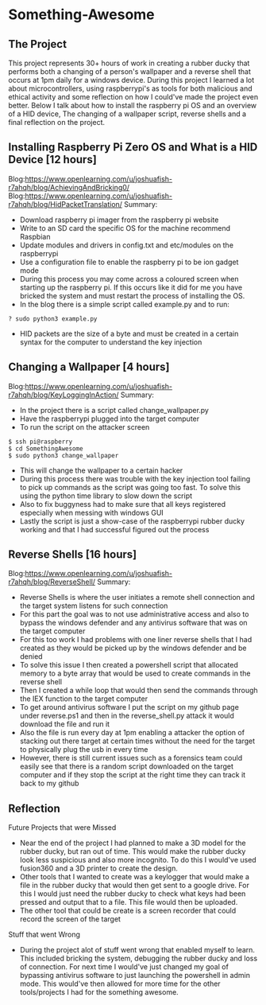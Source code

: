 # Something-Awesome
## The Project
This project represents 30+ hours of work in creating a rubber ducky that performs both a changing of a person's wallpaper and a reverse shell that occurs at 1pm daily for a windows device. During this project I learned a lot about microcontrollers, using raspberrypi's as tools for both malicious and ethical activity and some reflection on how I could've made the project even better. Below I talk about how to install the raspberry pi OS and an overview of a HID device, The changing of a wallpaper script, reverse shells and a final reflection on the project. 

## Installing Raspberry Pi Zero OS and What is a HID Device [12 hours]
Blog:https://www.openlearning.com/u/joshuafish-r7ahqh/blog/AchievingAndBricking0/
Blog:https://www.openlearning.com/u/joshuafish-r7ahqh/blog/HidPacketTranslation/
Summary:
- Download raspberry pi imager from the raspberry pi website 
- Write to an SD card the specific OS for the machine recommend Raspbian 
- Update modules and drivers in config.txt and etc/modules on the raspberrypi
- Use a configuration file to enable the raspberry pi to be ion gadget mode
- During this process you may come across a coloured screen when starting up the raspberry pi. If this occurs like it did for me you have bricked the system and must restart the process of installing the OS.
- In the blog there is a simple script called example.py and to run:
```
? sudo python3 example.py
```
- HID packets are the size of a byte and must be created in a certain syntax for the computer to understand the key injection
## Changing a Wallpaper [4 hours]
Blog:https://www.openlearning.com/u/joshuafish-r7ahqh/blog/KeyLoggingInAction/
Summary:
- In the project there is a script called change_wallpaper.py
- Have the raspberrypi plugged into the target computer
- To run the script on the attacker screen
```
$ ssh pi@raspberry
$ cd SomethingAwesome
$ sudo python3 change_wallpaper
```
- This will change the wallpaper to a certain hacker
- During this process there was trouble with the key injection tool failing to pick up commands as the script was going too fast. To solve this using the python time library to slow down the script
- Also to fix buggyness had to make sure that all keys registered especially when messing with windows GUI
- Lastly the script is just a show-case of the raspberrypi rubber ducky working and that I had successful figured out the process
## Reverse Shells [16 hours]
Blog:https://www.openlearning.com/u/joshuafish-r7ahqh/blog/ReverseShell/
Summary:
- Reverse Shells is where the user initiates a remote shell connection and the target system listens for such connection
- For this part the goal was to not use administrative access and also to bypass the windows defender and any antivirus software that was on the target computer
- For this too work I had problems with one liner reverse shells that I had created as they would be picked up by the windows defender and be denied
- To solve this issue I then created a powershell script that allocated memory to a byte array that would be used to create commands in the reverse shell
- Then I created a while loop that would then send the commands through the IEX function to the target computer
- To get around antivirus software I put the script on my github page under reverse.ps1 and then in the reverse_shell.py attack it would download the file and run it
- Also the file is run every day at 1pm enabling a attacker the option of stacking out there target at certain times without the need for the target to physically plug the usb in every time
- However, there is still current issues such as a forensics team could easily see that there is a random script downloaded on the target computer and if they stop the script at the right time they can track it back to my github
## Reflection 
Future Projects that were Missed
- Near the end of the project I had planned to make a 3D model for the rubber ducky, but ran out of time. This would make the rubber ducky look less suspicious and also more incognito. To do this I would've used fusion360 and a 3D printer to create the design. 
- Other tools that I wanted to create was a keylogger that would make a file in the rubber ducky that would then get sent to a google drive. For this I would just need the rubber ducky to check what keys had been pressed and output that to a file. This file would then be uploaded. 
- The other tool that could be create is a screen recorder that could record the screen of the target

Stuff that went Wrong
- During the project alot of stuff went wrong that enabled myself to learn. This included bricking the system, debugging the rubber ducky and loss of connection. For next time I would've just changed my goal of bypassing antivirus software to just launching the powershell in admin mode. This would've then allowed for more time for the other tools/projects I had for the something awesome. 


